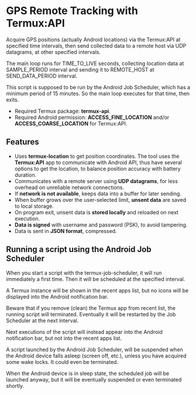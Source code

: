 # GPS Remote Tracking with Termux:API

Acquire GPS positions (actually Android locations) via the
Termux:API at specified time intervals, then send collected data
to a remote host via UDP datagrams, at other specified intervals.
    
The main loop runs for TIME_TO_LIVE seconds, collecting location
data at SAMPLE_PERIOD interval and sending it to REMOTE_HOST at
SEND_DATA_PERIOD interval.

This script is supposed to be run by the Android Job Scheduler,
which has a minimum period of 15 minutes. So the main loop
executes for that time, then exits.

* Required Termux package: **termux-api**.
* Required Android permission: **ACCESS_FINE_LOCATION** and/or
**ACCESS_COARSE_LOCATION** for Termux:API.

## Features

* Uses **termux-location** to get position coordinates. The tool 
uses the **Termux:API** app to communicate with Android API, 
thus have several options to get the location, to balance 
position accuracy with battery duration.
* Communicates with a remote server using **UDP datagrams**, for 
less overhead on unreliable network connections.
* If **network is not available**, keeps data into a buffer for 
later sending.
* When buffer grows over the user-selected limit, **unsent 
data** are saved to local storage.
* On program exit, unsent data is **stored locally** and 
reloaded on next execution.
* **Data is signed** with username and password (PSK), to avoid 
tampering.
* Data is sent in **JSON format**, compressed.

## Running a script using the Android Job Scheduler

When you start a script with the termux-job-scheduler, it will 
run immediately a first time. Then it will be scheduled at the 
specified interval.

A Termux instance will be shown in the recent apps list, but no 
icons will be displayed into the Android notification bar.

Beware that if you remove (clean) the Termux app from recent 
list, the running script will terminated. Eventually it will be 
restarted by the Job Scheduler at the next interval.

Next executions of the script will instead appear into the
Android notification bar, but not into the recent apps list.

A script launched by the Android Job Scheduler, will be 
suspended when the Android device falls asleep (screen off, 
etc.), unless you have acquired some wake locks. It could even 
be terminated.

When the Android device is in sleep state, the scheduled
job will be launched anyway, but it will be eventually
suspended or even terminated shortly. 
